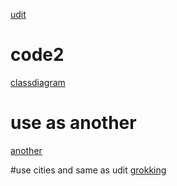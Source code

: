 <a href="https://github.com/anomaly2104/ticket-booking-low-level-system-design/tree/master/src/main/java/com/uditagarwal">udit</a>
# code2
<a href="https://github.com/naval41/Low-Level-Design/tree/master/MovieTicketBooking/src/com/codemate/bmshow">classdiagram</a>
# use as another
<a href="https://singhblogging.wordpress.com/2024/01/31/low-level-design-for-an-online-moving-booking-site-bookmyshow-ticketmaster/">another</a>
>
#use cities and same as udit
<a href="https://github.com/tssovi/grokking-the-object-oriented-design-interview/blob/master/object-oriented-design-case-studies/design-a-movie-ticket-booking-system.md">grokking</a>
